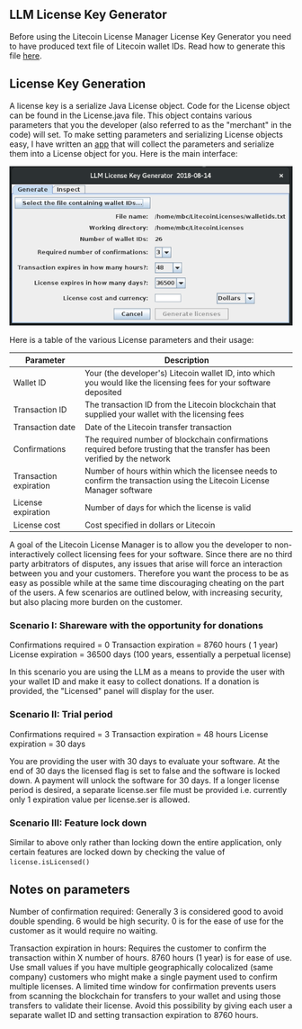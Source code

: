 ## LLM License Key Generator

Before using the Litecoin License Manager License Key Generator you need to have produced text file of Litecoin wallet IDs.  Read how to generate this file [here](/lnsDFoKytr/2018/08/09/ltcwallet/).

## License Key Generation

A license key is a serialize Java License object. Code for the License object can be found in the License.java file.  This object contains various parameters that you the developer (also referred to as the "merchant" in the code) will set.  To make setting parameters and serializing License objects easy, I have written an [app](https://github.com/mbcladwell/LLMLitecoinLicenseGenerator/tree/master/build/distributions) that will collect the parameters and serialize them into a License object for you.  Here is the main interface:

![Generate Tab](images/llmlkg-generate.png)

Here is a table of the various License parameters and their usage:

|Parameter|Description|
|---------|--------------|
|Wallet ID| Your (the developer's) Litecoin wallet ID, into which you would like the licensing fees for your software deposited|
|Transaction ID|The transaction ID from the Litecoin blockchain that supplied your wallet with the licensing fees|
|Transaction date|Date of the Litecoin transfer transaction|
|Confirmations|The required number of blockchain confirmations required before trusting that the transfer has been verified by the network|
|Transaction expiration|Number of hours within which the licensee needs to confirm the transaction using the Litecoin License Manager software|
|License expiration|Number of days for which the license is valid|
|License cost|Cost specified in dollars or Litecoin|


A goal of the Litecoin License Manager is to allow you the developer to non-interactively collect licensing fees for your software.  Since there are no third party arbitrators of disputes, any issues that arise will force an interaction between you and your customers.  Therefore you want the process to be as easy as possible while at the same time discouraging cheating on the part of the users.  A few scenarios are outlined below, with increasing security, but also placing more burden on the customer.

### Scenario I: Shareware with the opportunity for donations

Confirmations required = 0
Transaction expiration = 8760 hours ( 1 year)
License expiration = 36500 days (100 years, essentially a perpetual license)

In this scenario you are using the LLM as a means to provide the user with your wallet ID and make it easy to collect donations.  If a donation is provided, the "Licensed" panel will display for the user.

### Scenario II: Trial period

Confirmations required = 3
Transaction expiration = 48 hours 
License expiration = 30 days 

You are providing the user with 30 days to evaluate your software.  At the end of 30 days the licensed flag is set to false and the software is locked down. A payment will unlock the software for 30 days.  If a longer license period is desired, a separate license.ser file must be provided i.e. currently only 1 expiration value per license.ser is allowed.

### Scenario III:  Feature lock down

Similar to above only rather than locking down the entire application, only certain features are locked down by checking the value of <code>license.isLicensed()</code>

## Notes on parameters

Number of confirmation required:  Generally 3 is considered good to avoid double spending.  6 would be high security. 0 is for the ease of use for the customer as it would require no waiting.

Transaction expiration in hours:  Requires the customer to confirm the transaction within X number of hours.  8760 hours (1 year) is for ease of use.  Use small values if you have multiple geographically colocalized (same company) customers who might make a single payment used to confirm multiple licenses.  A limited time window for confirmation prevents users from scanning the blockchain for transfers to your wallet and using those transfers to validate their license.  Avoid this possibility by giving each user a separate wallet ID and setting transaction expiration to 8760 hours.
